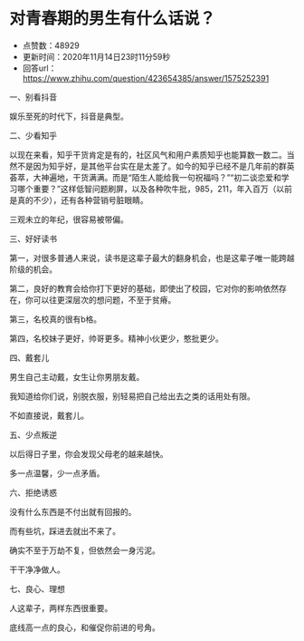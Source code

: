 # 对青春期的男生有什么话说？
- 点赞数：48929
- 更新时间：2020年11月14日23时11分59秒
- 回答url：https://www.zhihu.com/question/423654385/answer/1575252391
<body>
 <p data-pid="CNMgVqpf">一、别看抖音</p>
 <p data-pid="ij5fUTcp">娱乐至死的时代下，抖音是典型。</p>
 <p data-pid="5NxQWJbQ">二、少看知乎</p>
 <p data-pid="yOBfByJA">以现在来看，知乎干货肯定是有的，社区风气和用户素质知乎也能算数一数二。当然不是因为知乎好，是其他平台实在是太差了。如今的知乎已经不是几年前的群英荟萃，大神遍地，干货满满。而是“陌生人能给我一句祝福吗？”“初二谈恋爱和学习哪个重要？”这样低智问题刷屏，以及各种吹牛批，985，211，年入百万（以前是真的不少），还有各种营销号脏眼睛。</p>
 <p data-pid="2p1Wi9Hc">三观未立的年纪，很容易被带偏。</p>
 <p data-pid="gF7llkVM">三、好好读书</p>
 <p data-pid="5BzCHNon">第一，对很多普通人来说，读书是这辈子最大的翻身机会，也是这辈子唯一能跨越阶级的机会。</p>
 <p data-pid="taOBxH4m">第二，良好的教育会给你打下更好的基础，即使出了校园，它对你的影响依然存在，你可以往更深层次的想问题，不至于贫瘠。</p>
 <p data-pid="_d9h9rxZ">第三，名校真的很有b格。</p>
 <p data-pid="I_kwELWm">第四，名校妹子更好，帅哥更多。精神小伙更少，憨批更少。</p>
 <p data-pid="Lq83RYy9">四、戴套儿</p>
 <p data-pid="LSLrA5N2">男生自己主动戴，女生让你男朋友戴。</p>
 <p data-pid="1TjbcQue">我知道给你们说，别脱衣服，别轻易把自己给出去之类的话用处有限。</p>
 <p data-pid="SY7sNtfN">不如直接说，戴套儿。</p>
 <p data-pid="lsNiTm1-">五、少点叛逆</p>
 <p data-pid="O3f7cRWZ">以后得日子里，你会发现父母老的越来越快。</p>
 <p data-pid="uoqEXdQD">多一点温馨，少一点矛盾。</p>
 <p data-pid="bCA5wRi8">六、拒绝诱惑</p>
 <p data-pid="zO5F72en">没有什么东西是不付出就有回报的。</p>
 <p data-pid="kYyN1_nJ">而有些坑，踩进去就出不来了。</p>
 <p data-pid="CeyqNnbA">确实不至于万劫不复，但依然会一身污泥。</p>
 <p data-pid="t4JG77YP">干干净净做人。</p>
 <p data-pid="nX9qgxGp">七、良心、理想</p>
 <p data-pid="eECVVOO8">人这辈子，两样东西很重要。</p>
 <p data-pid="AlwwPHt8">底线高一点的良心，和催促你前进的号角。</p>
 <p></p>
 <p></p>
</body>
